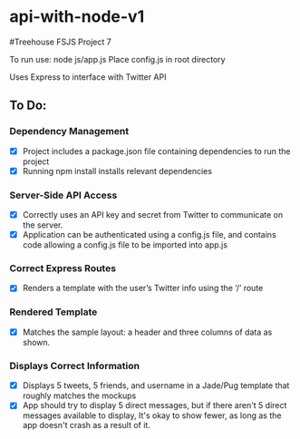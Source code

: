# api-with-node-v1
#Treehouse FSJS Project 7

To run use:
node js/app.js
Place config.js in root directory

Uses Express to interface with Twitter API

## To Do:
### Dependency Management
- [x] Project includes a package.json file containing dependencies to run the project
- [x] Running npm install installs relevant dependencies

### Server-Side API Access
- [x] Correctly uses an API key and secret from Twitter to communicate on the server.
- [x] Application can be authenticated using a config.js file, and contains code allowing a config.js file to be imported into app.js

### Correct Express Routes
- [x] Renders a template with the user’s Twitter info using the ‘/’ route

### Rendered Template
- [x] Matches the sample layout: a header and three columns of data as shown.

### Displays Correct Information
- [x] Displays 5 tweets, 5 friends, and username in a Jade/Pug template that roughly matches the mockups
- [x] App should try to display 5 direct messages, but if there aren't 5 direct messages available to display, It's okay to show fewer, as long as the app doesn't crash as a result of it.
